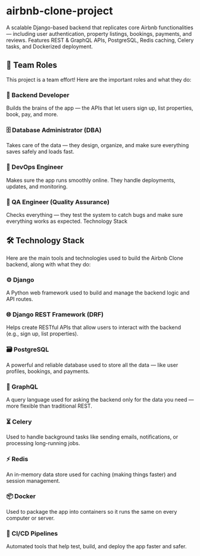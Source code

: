 # airbnb-clone-project
A scalable Django-based backend that replicates core Airbnb functionalities — including user authentication, property listings, bookings, payments, and reviews. Features REST &amp; GraphQL APIs, PostgreSQL, Redis caching, Celery tasks, and Dockerized deployment.
## 👥 Team Roles

This project is a team effort! Here are the important roles and what they do:

### 🧠 Backend Developer
Builds the brains of the app — the APIs that let users sign up, list properties, book, pay, and more.

### 🗄️ Database Administrator (DBA)
Takes care of the data — they design, organize, and make sure everything saves safely and loads fast.

### 🔧 DevOps Engineer
Makes sure the app runs smoothly online. They handle deployments, updates, and monitoring.

### 🧪 QA Engineer (Quality Assurance)
Checks everything — they test the system to catch bugs and make sure everything works as expected.
Technology Stack
## 🛠️ Technology Stack

Here are the main tools and technologies used to build the Airbnb Clone backend, along with what they do:

### ⚙️ Django
A Python web framework used to build and manage the backend logic and API routes.

### 🌐 Django REST Framework (DRF)
Helps create RESTful APIs that allow users to interact with the backend (e.g., sign up, list properties).

### 🗃️ PostgreSQL
A powerful and reliable database used to store all the data — like user profiles, bookings, and payments.

### 🔎 GraphQL
A query language used for asking the backend only for the data you need — more flexible than traditional REST.

### ⏳ Celery
Used to handle background tasks like sending emails, notifications, or processing long-running jobs.

### ⚡ Redis
An in-memory data store used for caching (making things faster) and session management.

### 📦 Docker
Used to package the app into containers so it runs the same on every computer or server.

### 🚀 CI/CD Pipelines
Automated tools that help test, build, and deploy the app faster and safer.
